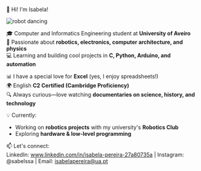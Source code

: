 👋 Hi! I'm Isabela!

<img src="https://giphy.com/gifs/robot-dance-robotgif-xyz" alt="robot dancing">

🎓 Computer and Informatics Engineering student at **University of Aveiro**  
🤖 Passionate about **robotics, electronics, computer architecture, and physics**  
💻 Learning and building cool projects in **C, Python, Arduino, and automation**  

📊 I have a special love for **Excel** (yes, I enjoy spreadsheets!)  
🌍 English **C2 Certified (Cambridge Proficiency)**  
🔍 Always curious—love watching **documentaries on science, history, and technology**  

💡 Currently:  
- Working on **robotics projects** with my university's **Robotics Club**  
- Exploring **hardware & low-level programming**  

📫 Let's connect:  
LinkedIn: www.linkedin.com/in/isabela-pereira-27a80735a |
Instagram: @sabelssa |
Email: isabelapereira@ua.pt
